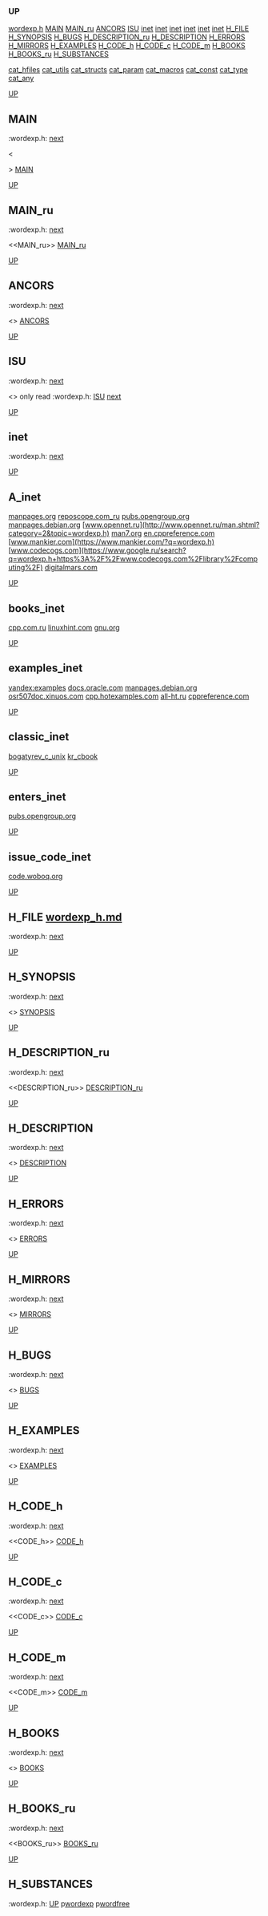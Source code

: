 ### UP
[wordexp.h](##wordexp.h)
[MAIN](##MAIN)
[MAIN_ru](##MAIN_ru)
[ANCORS](##ANCORS)
[ISU](##ISU)
[inet](##A_inet)
[inet](##books_inet)
[inet](##examples_inet)
[inet](##classic_inet)
[inet](##enters_inet)
[inet](##issue_code_inet)
[H_FILE](##H_FILE)
[H_SYNOPSIS](##H_SYNOPSIS)
[H_BUGS](##H_BUGS)
[H_DESCRIPTION_ru](##H_DESCRIPTION_ru)
[H_DESCRIPTION](##H_DESCRIPTION)
[H_ERRORS](##H_ERRORS)
[H_MIRRORS](##H_MIRRORS)
[H_EXAMPLES](##H_EXAMPLES)
[H_CODE_h](##H_CODE_h)
[H_CODE_c](##H_CODE_c)
[H_CODE_m](##H_CODE_m)
[H_BOOKS](##H_BOOKS)
[H_BOOKS_ru](##H_BOOKS_ru)
[H_SUBSTANCES](##H_SUBSTANCES)

[cat_hfiles](../cat_hfiles.md)
[cat_utils](../cat_utils.md)
[cat_structs](../cat_structs.md)
[cat_param](../cat_params.md)
[cat_macros](../cat_macross.md)
[cat_const](../cat_consts.md)
[cat_type](../cat_types.md)
[cat_any](../cat_anys.md)

[UP](###UP)
## MAIN
:wordexp.h:
[next](##MAIN_ru)

<<MAIN>>
[MAIN](../fills/wordexp_h/MAIN)


[UP](###UP)
## MAIN_ru
:wordexp.h:
[next](##ANCORS)

<<MAIN_ru>>
[MAIN_ru](../fills/wordexp_h/MAIN_ru)


[UP](###UP)
## ANCORS
:wordexp.h:
[next](##ISU)

<<ANCORS>>
[ANCORS](../fills/wordexp_h/ANCORS)


[UP](###UP)
## ISU
:wordexp.h:
[next](##H_FILE)

<<ISU>>
only read
:wordexp.h:
[ISU](../contents)
[next](##inet)


[UP](###UP)
## inet
:wordexp.h:
[next](##H_FILE)

[UP](###UP)
## A_inet
[manpages.org](https://www.google.ru/search?q=wordexp.h+site%3Ahttps%3A%2F%2Fmanpages.org)
[reposcope.com_ru](https://www.google.ru/search?q=wordexp.h+site%3Ahttps%3A%2F%2Freposcope.com%2Fmanpages%2Fru)
[pubs.opengroup.org](https://www.google.com/search?q=wordexp.h+https%3A%2F%2Fpubs.opengroup.org)
[manpages.debian.org](https://yandex.ru/search/?text=wordexp.h+site%3Ahttps%3A%2F%2Fmanpages.debian.org%2F)
[www.opennet.ru](http://www.opennet.ru/man.shtml?category=2&topic=wordexp.h)
[man7.org](https://www.google.ru/search?q=wordexp.h+site%3Ahttps%3A%2F%2Fman7.org%2Flinux%2Fman-pages)
[en.cppreference.com](https://www.google.com/search?q=wordexp.h+en.cppreference.com)
[www.mankier.com](https://www.mankier.com/?q=wordexp.h)
[www.codecogs.com](https://www.google.ru/search?q=wordexp.h+https%3A%2F%2Fwww.codecogs.com%2Flibrary%2Fcomputing%2F)
[digitalmars.com](https://www.google.ru/search?q=wordexp.h+https%3A%2F%2Fdigitalmars.com%2Frtl%2F)


[UP](###UP)
## books_inet
[cpp.com.ru](https://yandex.ru/search/?text=wordexp.h+site%3Ahttps%3A%2F%2Fcpp.com.ru)
[linuxhint.com](https://www.google.ru/search?q=wordexp.h+site%3Ahttps%3A%2F%2Flinuxhint.com)
[gnu.org](https://www.google.ru/search?q=wordexp.h+site%3Ahttps%3A%2F%2Fwww.gnu.org%2Fsoftware%2Flibc%2Fmanual)

[UP](###UP)
## examples_inet
[yandex:examples](https://yandex.ru/search/?text=wordexp.h+example+in+c)
[docs.oracle.com](https://www.google.com/search?q=wordexp.h+https%3A%2F%2Fdocs.oracle.com)
[manpages.debian.org](https://yandex.ru/search/?text=wordexp.h+site%3Ahttps%3A%2F%2Fmanpages.debian.org%2F)
[osr507doc.xinuos.com](https://www.google.com/search?q=wordexp.h+http%3A%2F%2Fosr507doc.xinuos.com%2Fen%2Fman)
[cpp.hotexamples.com](https://cpp.hotexamples.com/examples/-/-/wordexp.h/cpp-wordexp.h-function-examples.html)
[all-ht.ru](https://yandex.ru/search/?text=wordexp.h+site%3Ahttp%3A%2F%2Fall-ht.ru%2Finf%2Fprog%2Fc%2F)
[cppreference.com](https://yandex.ru/search/?text=wordexp.h+site%3Ahttps%3A%2F%2Fen.cppreference.com%2Fw%2Fc%2F)

[UP](###UP)
## classic_inet
[bogatyrev_c_unix](https://www.google.com/search?q=wordexp.h+site%3Ahttps%3A%2F%2Fcpp.com.ru%2Fbogatyrev_c_unix)
[kr_cbook](https://www.google.com/search?q=wordexp.h+site%3Ahttps%3A%2F%2Fcpp.com.ru%2Fkr_cbook)

[UP](###UP)
## enters_inet
[pubs.opengroup.org](https://pubs.opengroup.org/onlinepubs/9699919799/idx/head.html)

[UP](###UP)
## issue_code_inet
[code.woboq.org](https://www.google.com/search?h=&sitesearch=https%3A%2F%2Fcode.woboq.org%2Fuserspace%2Fglibc%2F&q=wordexp.h)


[UP](###UP)
## H_FILE [wordexp_h.md](wordexp_h.md)
:wordexp.h:
[next](##H_SYNOPSIS)

[UP](###UP)
## H_SYNOPSIS
:wordexp.h:
[next](##H_DESCRIPTION_ru)

<<SYNOPSIS>>
[SYNOPSIS](../fills/wordexp_h/SYNOPSIS)


[UP](###UP)
## H_DESCRIPTION_ru
:wordexp.h:
[next](##H_DESCRIPTION)

<<DESCRIPTION_ru>>
[DESCRIPTION_ru](../fills/wordexp_h/DESCRIPTION_ru)


[UP](###UP)
## H_DESCRIPTION
:wordexp.h:
[next](##H_ERRORS)

<<DESCRIPTION>>
[DESCRIPTION](../fills/wordexp_h/DESCRIPTION)


[UP](###UP)
## H_ERRORS
:wordexp.h:
[next](##H_MIRRORS)

<<ERRORS>>
[ERRORS](../fills/wordexp_h/ERRORS)


[UP](###UP)
## H_MIRRORS
:wordexp.h:
[next](##H_BUGS)

<<MIRRORS>>
[MIRRORS](../fills/wordexp_h/MIRRORS)


[UP](###UP)
## H_BUGS
:wordexp.h:
[next](##H_EXAMPLES)

<<BUGS>>
[BUGS](../fills/wordexp_h/BUGS)


[UP](###UP)
## H_EXAMPLES
:wordexp.h:
[next](##H_CODE)

<<EXAMPLES>>
[EXAMPLES](../fills/wordexp_h/EXAMPLES)


[UP](###UP)
## H_CODE_h
:wordexp.h:
[next](##H_CODE_c)

<<CODE_h>>
[CODE_h](../fills/wordexp_h/CODE_h)


[UP](###UP)
## H_CODE_c
:wordexp.h:
[next](##H_CODE_m)

<<CODE_c>>
[CODE_c](../fills/wordexp_h/CODE_c)


[UP](###UP)
## H_CODE_m
:wordexp.h:
[next](##H_BOOKS)

<<CODE_m>>
[CODE_m](../fills/wordexp_h/CODE_m)


[UP](###UP)
## H_BOOKS
:wordexp.h:
[next](##H_BOOKS_ru)

<<BOOKS>>
[BOOKS](../fills/wordexp_h/BOOKS)


[UP](###UP)
## H_BOOKS_ru
:wordexp.h:
[next](##H_SUBSTANCES)

<<BOOKS_ru>>
[BOOKS_ru](../fills/wordexp_h/BOOKS_ru)


[UP](###UP)
## H_SUBSTANCES
:wordexp.h:
[UP](###UP)
p[wordexp](../utils/wordexp/wordexp.man)
p[wordfree](../utils/wordfree/wordfree.man)
